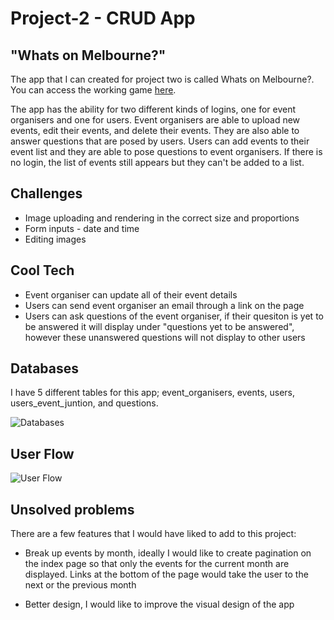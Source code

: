 # Project-2 - CRUD App

## "Whats on Melbourne?"

The app that I can created for project two is called Whats on Melbourne?. You can access the working game [here](https://whatsonmelbourne.herokuapp.com/). 


The app has the ability for two different kinds of logins, one for event organisers and one for users. Event organisers are able to upload new events, edit their events, and delete their events. They are also able to answer questions that are posed by users. Users can add events to their event list and they are able to pose questions to event organisers. If there is no login, the list of events still appears but they can't be added to a list. 

## Challenges 

* Image uploading and rendering in the correct size and proportions
* Form inputs - date and time
* Editing images 

## Cool Tech

* Event organiser can update all of their event details
* Users can send event organiser an email through a link on the page
* Users can ask questions of the event organiser, if their quesiton is yet to be answered it will display under "questions yet to be answered", however these unanswered questions will not display to other users

## Databases

I have 5 different tables for this app; event_organisers, events, users, users_event_juntion, and questions. 

![Databases](https://res.cloudinary.com/davvorufu/image/upload/v1580429144/IMG_0784_mcscqo.jpg)

## User Flow

![User Flow](https://res.cloudinary.com/davvorufu/image/upload/v1580429144/IMG_0783_tv8joc.jpg)

## Unsolved problems

There are a few features that I would have liked to add to this project: 

* Break up events by month, ideally I would like to create pagination on the index page so that only the events for the current month are displayed. Links at the bottom of the page would take the user to the next or the previous month

* Better design, I would like to improve the visual design of the app